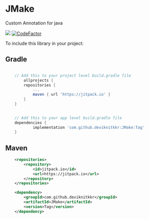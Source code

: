 # JMake
Custom Annotation for java

[![](https://jitpack.io/v/deviknitkkr/JMake.svg)](https://jitpack.io/#deviknitkkr/JMake)
[![CodeFactor](https://www.codefactor.io/repository/github/deviknitkkr/jmake/badge/main)](https://www.codefactor.io/repository/github/deviknitkkr/jmake/overview/main)

To include this library in your project:
## Gradle
```gradle

 	// Add this to your project level build.gradle file
        allprojects {
		repositories {
			...
			maven { url 'https://jitpack.io' }
		}
	}
  

	// Add this to your app level build.gradle file
	dependencies {
	        implementation 'com.github.deviknitkkr:JMake:Tag'
	}
  ```

## Maven
```xml
	<repositories>
	    <repository>
	        <id>jitpack.io</id>
	        <url>https://jitpack.io</url>
  	    </repository>
	</repositories>

	<dependency>
	    <groupId>com.github.deviknitkkr</groupId>
	    <artifactId>JMake</artifactId>
	    <version>Tag</version>
	</dependency>
```
